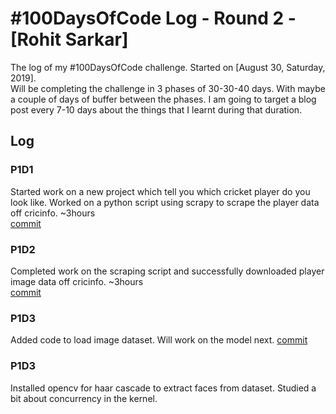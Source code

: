 # #100DaysOfCode Log - Round 2 - [Rohit Sarkar]
The log of my #100DaysOfCode challenge. Started on [August 30, Saturday, 2019].<br>
Will be completing the challenge in 3 phases of 30-30-40 days. With maybe a couple of days of buffer between the phases.
I am going to target a blog post every 7-10 days about the things that I learnt during that duration.

## Log
### P1D1
Started work on a new project which tell you which cricket player do you look like. Worked on a python script
using scrapy to scrape the player data off cricinfo. ~3hours<br>
[commit](https://github.com/rsarky/Facket/commit/05b7194659af6f46fb27bfbe7963175efd215bcc)

### P1D2
Completed work on the scraping script and successfully downloaded player image data off cricinfo. ~3hours<br>
[commit](https://github.com/rsarky/Facket/commit/db33139ffc26fe393393a741a436f18846795dae)

### P1D3
Added code to load image dataset. Will work on the model next.
[commit](https://github.com/rsarky/Facket/commit/8b8b3a6d3f817ae9fc211ee4343b884366994731)

### P1D3
Installed opencv for haar cascade to extract faces from dataset.
Studied a bit about concurrency in the kernel.
